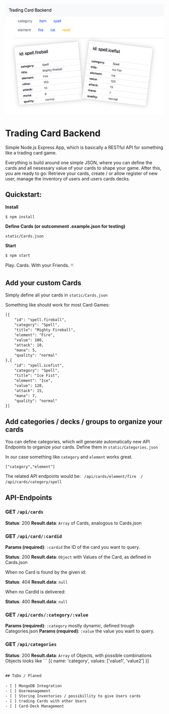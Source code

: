 ![Image Trading Card Demo](https://raw.githubusercontent.com/geckse/trading-card-backend/master/public/images/github-visual.png)

# Trading Card Backend

Simple Node.js Express App, which is basically a RESTful API for something like a trading card game.

Everything is build around one simple JSON, where you can define the cards and all nesessary value of your cards to shape your game.
After this, you are ready to go: Retrieve your cards, create / or allow register of new user, manage the inventory of users and users cards decks.

## Quickstart:

**Install**
```
$ npm install
```

**Define Cards (or outcomment .example.json for testing)**
```
static/Cards.json
```

**Start**
```
$ npm start
```

Play. Cards. With your Friends. 🃏

## Add your custom Cards

Simply define all your cards in ```static/Cards.json```

Something like should work for most Card Games:

```
[{
	"id": "spell.fireball",
	"category": "Spell",
	"title": "Mighty Fireball",
	"element": "Fire",
	"value": 100,
	"attack": 10,
	"mana": 5,
	"quality": "normal"
},{
	"id": "spell.icefist",
	"category": "Spell",
	"title": "Ice Fist",
	"element": "Ice",
	"value": 120,
	"attack": 15,
	"mana": 7,
	"quality": "normal"
}]
```

## Add categories / decks / groups to organize your cards

You can define categories, which will generate automatically new API Endpoints to organize your cards.
Define them in ```static/Categories.json```

In our case something like ```category``` and ```element``` works great.

```
["category","element"]
```

The related API endpoints would be: ``` /api/cards/element/fire  / /api/cards/category/spell```

## API-Endpoints

### GET ```/api/cards```

**Status**: 200
**Result.data**: `Array` of Cards, analogous to Cards.json

### GET ```/api/card/:cardid```

**Params (required)**: `:cardid` the ID of the card you want to query.

**Status**: 200
**Result.data**: `Object` with Values of the Card, as defined in Cards.json

When no Card is found by the given id:

**Status**: 404
**Result.data**: `null`  

When no CardId is delivered:

**Status**: 400
**Result.data**: `null`  

### GET ```/api/cards/:category/:value```

**Params (required)**: `:category` mostly dynamic, defined trough Categories.json
**Params (required)**: `:value` the value you want to query. 

### GET ```/api/categories```

**Status**: 200
**Result.data**: `Array` of Objects, with possible combinations
Objects looks like ```
[{
name: 'category',
values: ['value1', 'value2']
}]
```

## ToDo / Planed

- [ ] MongoDB Integration
- [ ] Usermanagement 
- [ ] Storing Inventories / possibillity to give Users cards
- [ ] trading Cards with other Users
- [ ] Card-Deck Management
